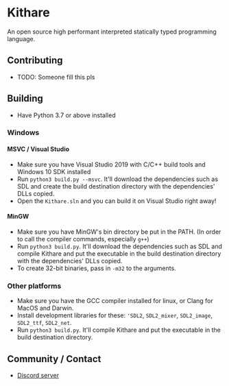 # Kithare
 An open source high performant interpreted statically typed programming language.

## Contributing
- TODO: Someone fill this pls

## Building
- Have Python 3.7 or above installed

### Windows
#### MSVC / Visual Studio
- Make sure you have Visual Studio 2019 with C/C++ build tools and Windows 10 SDK installed
- Run `python3 build.py --msvc`. It'll download the dependencies such as SDL and create the build destination directory with the dependencies' DLLs copied.
- Open the `Kithare.sln` and you can build it on Visual Studio right away!

#### MinGW
- Make sure you have MinGW's bin directory be put in the PATH. (In order to call the compiler commands, especially `g++`)
- Run `python3 build.py`. It'll download the dependencies such as SDL and compile Kithare and put the executable in the build destination directory with the dependencies' DLLs copied.
- To create 32-bit binaries, pass in `-m32` to the arguments.

### Other platforms
- Make sure you have the GCC compiler installed for linux, or Clang for MacOS and Darwin.
- Install development libraries for these: `'SDL2`, `SDL2_mixer`, `SDL2_image`, `SDL2_ttf`, `SDL2_net`.
- Run `python3 build.py`. It'll compile Kithare and put the executable in the build destination directory.

## Community / Contact
- [Discord server](https://discord.gg/hXvY8CzS7A)

